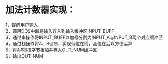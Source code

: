 # 加法计数器实现：  
1，提醒用户输入  
2，调用DOS中断将输入存入到输入缓冲区INPUT_BUFF  
3，通过串操作将INPUT_BUFF以加号分割为INPUT_A与INPUT_B两个对应缓冲区  
4，通过栈操作将A、B倒序，实现低位在前，高位在后以方便运算  
5，将A与B按字节相加并存入OUT_NUM缓冲区  
6，输出OUT_NUM  
